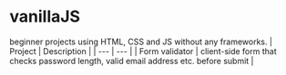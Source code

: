 # vanillaJS
beginner projects  using HTML, CSS and JS without any frameworks.
| Project | Description |
| --- | --- |
| Form validator | client-side form that checks password length, valid email address etc. before submit |
